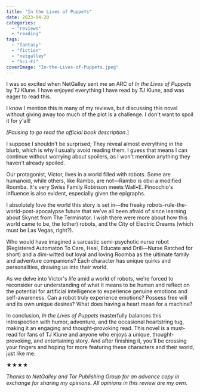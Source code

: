 ```yaml
---
title: "In the Lives of Puppets"
date: 2023-04-20
categories: 
  - "reviews"
  - "reading"
tags: 
  - "fantasy"
  - "fiction"
  - "netgalley"
  - "Sci-Fi"
coverImage: "In-the-Lives-of-Puppets.jpeg"
---
```


I was so excited when NetGalley sent me an ARC of _In the Lives of Puppets_ by TJ Klune. I have enjoyed everything I have read by TJ Klune, and was eager to read this.

I know I mention this in many of my reviews, but discussing this novel without giving away too much of the plot is a challenge. I don't want to spoil it for y'all!

_\[Pausing to go read the official book description_.\]

I suppose I shouldn't be surprised; They reveal almost everything in the blurb, which is why I usually avoid reading them. I guess that means I can continue without worrying about spoilers, as I won't mention anything they haven't already spoiled.

Our protagonist, Victor, lives in a world filled with robots. Some are humanoid, while others, like Rambo, are not—Rambo is obvi a modified Roomba. It's very Swiss Family Robinson meets Wall•E. Pinocchio's influence is also evident, especially given the epigraphs.

I absolutely love the world this story is set in—the freaky robots-rule-the-world-post-apocalypse future that we’ve all been afraid of since learning about Skynet from The Terminator. I wish there were more about how this world came to be, the (other) robots, and the City of Electric Dreams (which must be Las Vegas, right?).

Who would have imagined a sarcastic semi-psychotic nurse robot (Registered Automaton To Care, Heal, Educate and Drill—Nurse Ratched for short) and a dim-witted but loyal and loving Roomba as the ultimate family and adventure companions? Each character has unique quirks and personalities, drawing us into their world.

As we delve into Victor's life amid a world of robots, we're forced to reconsider our understanding of what it means to be human and reflect on the potential for artificial intelligence to experience genuine emotions and self-awareness. Can a robot truly experience emotions? Possess free will and its own unique desires? What does having a heart mean for a machine?

In conclusion, _In the Lives of Puppets_ masterfully balances this introspection with humor, adventure, and the occasional heartstring tug, making it an engaging and thought-provoking read. This novel is a must-read for fans of TJ Klune and anyone who enjoys a unique, thought-provoking, and entertaining story. And after finishing it, you'll be crossing your fingers and hoping for more featuring these characters and their world, just like me.

★★★★

_Thanks to NetGalley and Tor Publishing Group for an advance copy in exchange for sharing my opinions. All opinions in this review are my own._
